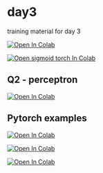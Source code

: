 # day3
training material for day 3


[![Open In Colab](https://colab.research.google.com/assets/colab-badge.svg)](https://colab.research.google.com/github/sje30/day3/blob/master/test.ipynb)



[![Open sigmoid torch In Colab](https://colab.research.google.com/assets/colab-badge.svg)](https://colab.research.google.com/github/sje30/day3/blob/master/sigmoid_torch.ipynb)


## Q2 - perceptron


[![Open In Colab](https://colab.research.google.com/assets/colab-badge.svg)](https://colab.research.google.com/github/sje30/day3/blob/master/per_rosenblatt_broken.ipynb)



## Pytorch examples

[![Open In Colab](https://colab.research.google.com/assets/colab-badge.svg)](https://colab.research.google.com/github/sje30/day3/blob/master/sigmoid_torch.ipynb)
	
[![Open In Colab](https://colab.research.google.com/assets/colab-badge.svg)](https://colab.research.google.com/github/sje30/day3/blob/master/xor_torch.ipynb)


[![Open In Colab](https://colab.research.google.com/assets/colab-badge.svg)](https://colab.research.google.com/github/Data-Intensive-Training/Day2Morning/blob/main/infosys_neural_nets_1a_given.ipynb)


